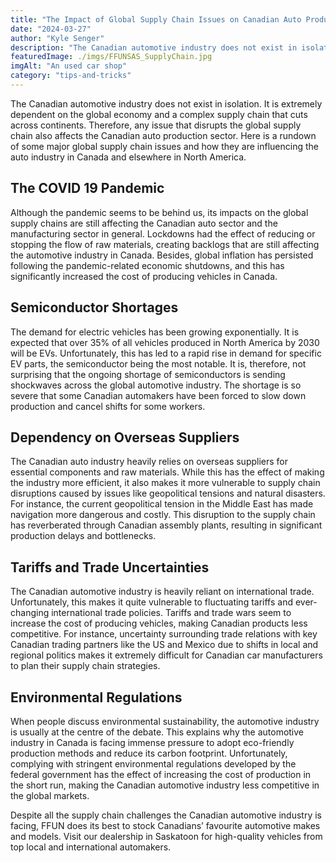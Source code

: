 ```yaml
---
title: "The Impact of Global Supply Chain Issues on Canadian Auto Production"
date: "2024-03-27"
author: "Kyle Senger"
description: "The Canadian automotive industry does not exist in isolation. It is extremely dependent on the global economy and a complex supply chain that cuts across continents."
featuredImage: ./imgs/FFUNSAS_SupplyChain.jpg
imgAlt: "An used car shop"
category: "tips-and-tricks"
---
```


The Canadian automotive industry does not exist in isolation. It is extremely dependent on the global economy and a complex supply chain that cuts across continents. Therefore, any issue that disrupts the global supply chain also affects the Canadian auto production sector. Here is a rundown of some major global supply chain issues and how they are influencing the auto industry in Canada and elsewhere in North America.  

## The COVID 19 Pandemic

Although the pandemic seems to be behind us, its impacts on the global supply chains are still affecting the Canadian auto sector and the manufacturing sector in general. Lockdowns had the effect of reducing or stopping the flow of raw materials, creating backlogs that are still affecting the automotive industry in Canada. Besides, global inflation has persisted following the pandemic-related economic shutdowns, and this has significantly increased the cost of producing vehicles in Canada.

## Semiconductor Shortages

The demand for electric vehicles has been growing exponentially. It is expected that over 35% of all vehicles produced in North America by 2030 will be EVs. Unfortunately, this has led to a rapid rise in demand for specific EV parts, the semiconductor being the most notable. It is, therefore, not surprising that the ongoing shortage of semiconductors is sending shockwaves across the global automotive industry. The shortage is so severe that some Canadian automakers have been forced to slow down production and cancel shifts for some workers.

## Dependency on Overseas Suppliers

The Canadian auto industry heavily relies on overseas suppliers for essential components and raw materials. While this has the effect of making the industry more efficient, it also makes it more vulnerable to supply chain disruptions caused by issues like geopolitical tensions and natural disasters. For instance, the current geopolitical tension in the Middle East has made navigation more dangerous and costly. This disruption to the supply chain has reverberated through Canadian assembly plants, resulting in significant production delays and bottlenecks.

## Tariffs and Trade Uncertainties

The Canadian automotive industry is heavily reliant on international trade. Unfortunately, this makes it quite vulnerable to fluctuating tariffs and ever-changing international trade policies. Tariffs and trade wars seem to increase the cost of producing vehicles, making Canadian products less competitive. For instance, uncertainty surrounding trade relations with key Canadian trading partners like the US and Mexico due to shifts in local and regional politics makes it extremely difficult for Canadian car manufacturers to plan their supply chain strategies.

## Environmental Regulations

When people discuss environmental sustainability, the automotive industry is usually at the centre of the debate. This explains why the automotive industry in Canada is facing immense pressure to adopt eco-friendly production methods and reduce its carbon footprint. Unfortunately, complying with stringent environmental regulations developed by the federal government has the effect of increasing the cost of production in the short run, making the Canadian automotive industry less competitive in the global markets.

Despite all the supply chain challenges the Canadian automotive industry is facing, FFUN does its best to stock Canadians’ favourite automotive makes and models. Visit our dealership in Saskatoon for high-quality vehicles from top local and international automakers.

